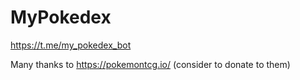 # MyPokedex
https://t.me/my_pokedex_bot

Many thanks to https://pokemontcg.io/ (consider to donate to them)
